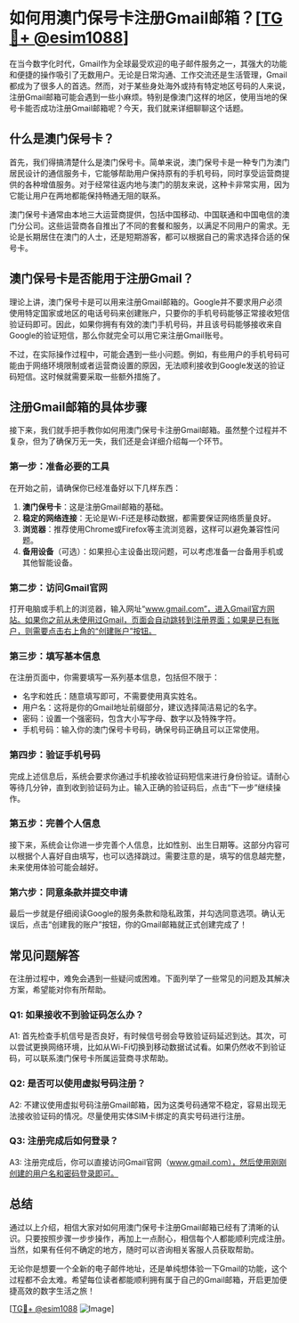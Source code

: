 # 如何用澳门保号卡注册Gmail邮箱？[[TG💪+ @esim1088](https://t.me/s/esim1088)]

在当今数字化时代，Gmail作为全球最受欢迎的电子邮件服务之一，其强大的功能和便捷的操作吸引了无数用户。无论是日常沟通、工作交流还是生活管理，Gmail都成为了很多人的首选。然而，对于某些身处海外或持有特定地区号码的人来说，注册Gmail邮箱可能会遇到一些小麻烦。特别是像澳门这样的地区，使用当地的保号卡能否成功注册Gmail邮箱呢？今天，我们就来详细聊聊这个话题。

## 什么是澳门保号卡？

首先，我们得搞清楚什么是澳门保号卡。简单来说，澳门保号卡是一种专门为澳门居民设计的通信服务卡，它能够帮助用户保持原有的手机号码，同时享受运营商提供的各种增值服务。对于经常往返内地与澳门的朋友来说，这种卡非常实用，因为它能让用户在两地都能保持畅通无阻的联系。

澳门保号卡通常由本地三大运营商提供，包括中国移动、中国联通和中国电信的澳门分公司。这些运营商各自推出了不同的套餐和服务，以满足不同用户的需求。无论是长期居住在澳门的人士，还是短期游客，都可以根据自己的需求选择合适的保号卡。

## 澳门保号卡是否能用于注册Gmail？

理论上讲，澳门保号卡是可以用来注册Gmail邮箱的。Google并不要求用户必须使用特定国家或地区的电话号码来创建账户，只要你的手机号码能够正常接收短信验证码即可。因此，如果你拥有有效的澳门手机号码，并且该号码能够接收来自Google的验证短信，那么你就完全可以用它来注册Gmail账号。

不过，在实际操作过程中，可能会遇到一些小问题。例如，有些用户的手机号码可能由于网络环境限制或者运营商设置的原因，无法顺利接收到Google发送的验证码短信。这时候就需要采取一些额外措施了。

## 注册Gmail邮箱的具体步骤

接下来，我们就手把手教你如何用澳门保号卡注册Gmail邮箱。虽然整个过程并不复杂，但为了确保万无一失，我们还是会详细介绍每一个环节。

### 第一步：准备必要的工具

在开始之前，请确保你已经准备好以下几样东西：

1. **澳门保号卡**：这是注册Gmail邮箱的基础。
2. **稳定的网络连接**：无论是Wi-Fi还是移动数据，都需要保证网络质量良好。
3. **浏览器**：推荐使用Chrome或Firefox等主流浏览器，这样可以避免兼容性问题。
4. **备用设备**（可选）：如果担心主设备出现问题，可以考虑准备一台备用手机或其他智能设备。

### 第二步：访问Gmail官网

打开电脑或手机上的浏览器，输入网址“www.gmail.com”，进入Gmail官方网站。如果你之前从未使用过Gmail，页面会自动跳转到注册界面；如果是已有账户，则需要点击右上角的“创建账户”按钮。

### 第三步：填写基本信息

在注册页面中，你需要填写一系列基本信息，包括但不限于：

- 名字和姓氏：随意填写即可，不需要使用真实姓名。
- 用户名：这将是你的Gmail地址前缀部分，建议选择简洁易记的名字。
- 密码：设置一个强密码，包含大小写字母、数字以及特殊字符。
- 手机号码：输入你的澳门保号卡号码，确保号码正确且可以正常使用。

### 第四步：验证手机号码

完成上述信息后，系统会要求你通过手机接收验证码短信来进行身份验证。请耐心等待几分钟，直到收到验证码为止。输入正确的验证码后，点击“下一步”继续操作。

### 第五步：完善个人信息

接下来，系统会让你进一步完善个人信息，比如性别、出生日期等。这部分内容可以根据个人喜好自由填写，也可以选择跳过。需要注意的是，填写的信息越完整，未来使用体验可能会越好。

### 第六步：同意条款并提交申请

最后一步就是仔细阅读Google的服务条款和隐私政策，并勾选同意选项。确认无误后，点击“创建我的账户”按钮，你的Gmail邮箱就正式创建完成了！

## 常见问题解答

在注册过程中，难免会遇到一些疑问或困难。下面列举了一些常见的问题及其解决方案，希望能对你有所帮助。

### Q1: 如果接收不到验证码怎么办？

A1: 首先检查手机信号是否良好，有时候信号弱会导致验证码延迟到达。其次，可以尝试更换网络环境，比如从Wi-Fi切换到移动数据试试看。如果仍然收不到验证码，可以联系澳门保号卡所属运营商寻求帮助。

### Q2: 是否可以使用虚拟号码注册？

A2: 不建议使用虚拟号码注册Gmail邮箱，因为这类号码通常不稳定，容易出现无法接收验证码的情况。尽量使用实体SIM卡绑定的真实号码进行注册。

### Q3: 注册完成后如何登录？

A3: 注册完成后，你可以直接访问Gmail官网（www.gmail.com），然后使用刚刚创建的用户名和密码登录即可。

## 总结

通过以上介绍，相信大家对如何用澳门保号卡注册Gmail邮箱已经有了清晰的认识。只要按照步骤一步步操作，再加上一点耐心，相信每个人都能顺利完成注册。当然，如果有任何不确定的地方，随时可以咨询相关客服人员获取帮助。

无论你是想要一个全新的电子邮件地址，还是单纯想体验一下Gmail的功能，这个过程都不会太难。希望每位读者都能顺利拥有属于自己的Gmail邮箱，开启更加便捷高效的数字生活之旅！

[[TG💪+ @esim1088](https://t.me/s/esim1088) ![Image](https://i.postimg.cc/4NQfJmqS/Snipaste-2025-05-13-00-14-12.png)]